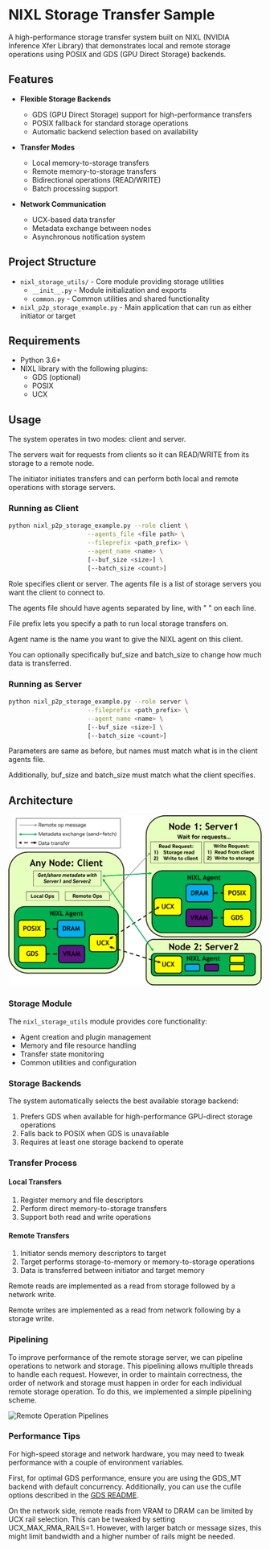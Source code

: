 # NIXL Storage Transfer Sample

A high-performance storage transfer system built on NIXL (NVIDIA Inference Xfer Library) that demonstrates local and remote storage operations using POSIX and GDS (GPU Direct Storage) backends.

## Features

- **Flexible Storage Backends**
  - GDS (GPU Direct Storage) support for high-performance transfers
  - POSIX fallback for standard storage operations
  - Automatic backend selection based on availability

- **Transfer Modes**
  - Local memory-to-storage transfers
  - Remote memory-to-storage transfers
  - Bidirectional operations (READ/WRITE)
  - Batch processing support

- **Network Communication**
  - UCX-based data transfer
  - Metadata exchange between nodes
  - Asynchronous notification system

## Project Structure

- `nixl_storage_utils/` - Core module providing storage utilities
  - `__init__.py` - Module initialization and exports
  - `common.py` - Common utilities and shared functionality
- `nixl_p2p_storage_example.py` - Main application that can run as either initiator or target

## Requirements

- Python 3.6+
- NIXL library with the following plugins:
  - GDS (optional)
  - POSIX
  - UCX

## Usage

The system operates in two modes: client and server.

The servers wait for requests from clients so it can READ/WRITE from its storage to a remote node.

The initiator initiates transfers and can perform both local and remote operations with storage servers.

### Running as Client

```bash
python nixl_p2p_storage_example.py --role client \
                      --agents_file <file path> \
                      --fileprefix <path_prefix> \
                      --agent_name <name> \
                      [--buf_size <size>] \
                      [--batch_size <count>]
```

Role specifies client or server. The agents file is a list of storage servers you want the client to connect to.

The agents file should have agents separated by line, with "<agent name> <ip address> <port>" on each line.

File prefix lets you specify a path to run local storage transfers on.

Agent name is the name you want to give the NIXL agent on this client.

You can optionally specifically buf_size and batch_size to change how much data is transferred.

### Running as Server

```bash
python nixl_p2p_storage_example.py --role server \
                      --fileprefix <path_prefix> \
                      --agent_name <name> \
                      [--buf_size <size>] \
                      [--batch_size <count>]
```

Parameters are same as before, but names must match what is in the client agents file.

Additionally, buf_size and batch_size must match what the client specifies.

## Architecture

![Client/Server Interaction](client_server_diagram.png)

### Storage Module

The `nixl_storage_utils` module provides core functionality:
- Agent creation and plugin management
- Memory and file resource handling
- Transfer state monitoring
- Common utilities and configuration

### Storage Backends

The system automatically selects the best available storage backend:
1. Prefers GDS when available for high-performance GPU-direct storage operations
2. Falls back to POSIX when GDS is unavailable
3. Requires at least one storage backend to operate

### Transfer Process

#### Local Transfers
1. Register memory and file descriptors
2. Perform direct memory-to-storage transfers
3. Support both read and write operations

#### Remote Transfers
1. Initiator sends memory descriptors to target
2. Target performs storage-to-memory or memory-to-storage operations
3. Data is transferred between initiator and target memory

Remote reads are implemented as a read from storage followed by a network write.

Remote writes are implemented as a read from network following by a storage write.

### Pipelining

To improve performance of the remote storage server, we can pipeline operations to network and storage. This pipelining allows multiple threads to handle each request. However, in order to maintain correctness, the order of network and storage must happen in order for each individual remote storage operation. To do this, we implemented a simple pipelining scheme.

![Remote Operation Pipelines](storage_pipelines.png)

### Performance Tips

For high-speed storage and network hardware, you may need to tweak performance with a couple of environment variables.

First, for optimal GDS performance, ensure you are using the GDS_MT backend with default concurrency. Additionally, you can use the cufile options described in the [GDS README](https://github.com/ai-dynamo/nixl/blob/main/src/plugins/cuda_gds/README.md).

On the network side, remote reads from VRAM to DRAM can be limited by UCX rail selection. This can be tweaked by setting UCX_MAX_RMA_RAILS=1. However, with larger batch or message sizes, this might limit bandwidth and a higher number of rails might be needed.
